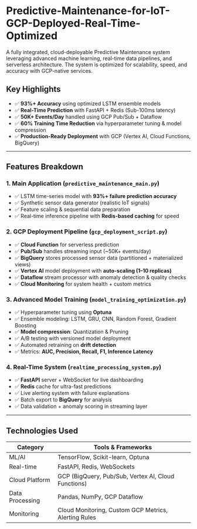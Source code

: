 # Predictive-Maintenance-for-IoT-GCP-Deployed-Real-Time-Optimized
A fully integrated, cloud-deployable Predictive Maintenance system leveraging advanced machine learning, real-time data pipelines, and serverless architecture. The system is optimized for scalability, speed, and accuracy with GCP-native services.

##  Key Highlights

- ✅ **93%+ Accuracy** using optimized LSTM ensemble models
- ✅ **Real-Time Prediction** with FastAPI + Redis (Sub-100ms latency)
- ✅ **50K+ Events/Day** handled using GCP Pub/Sub + Dataflow
- ✅ **60% Training Time Reduction** via hyperparameter tuning & model compression
- ✅ **Production-Ready Deployment** with GCP (Vertex AI, Cloud Functions, BigQuery)

---
##  Features Breakdown

###  1. Main Application (`predictive_maintenance_main.py`)
- ✅ LSTM time-series model with **93%+ failure prediction accuracy**
- ✅ Synthetic sensor data generator (realistic IoT signals)
- ✅ Feature scaling & sequential data preparation
- ✅ Real-time inference pipeline with **Redis-based caching** for speed

###  2. GCP Deployment Pipeline (`gcp_deployment_script.py`)
- ✅ **Cloud Function** for serverless prediction
- ✅ **Pub/Sub** handles streaming input (~50K+ events/day)
- ✅ **BigQuery** stores processed sensor data (partitioned + materialized views)
- ✅ **Vertex AI** model deployment with **auto-scaling (1–10 replicas)**
- ✅ **Dataflow** stream processor with anomaly detection & quality checks
- ✅ **Cloud Monitoring** for system health + custom metrics

###  3. Advanced Model Training (`model_training_optimization.py`)
- ✅ Hyperparameter tuning using **Optuna**
- ✅ Ensemble modeling: LSTM, GRU, CNN, Random Forest, Gradient Boosting
- ✅ **Model compression**: Quantization & Pruning
- ✅ A/B testing with versioned model deployment
- ✅ Automated retraining on **drift detection**
- ✅ Metrics: **AUC, Precision, Recall, F1, Inference Latency**

###  4. Real-Time System (`realtime_processing_system.py`)
- ✅ **FastAPI** server + WebSocket for live dashboarding
- ✅ **Redis** cache for ultra-fast predictions
- ✅ Live alerting system with failure explanations
- ✅ Batch export to **BigQuery** for analysis
- ✅ Data validation + anomaly scoring in streaming layer

---
##  Technologies Used

| Category         | Tools & Frameworks                                      |
|------------------|----------------------------------------------------------|
| ML/AI            | TensorFlow, Scikit-learn, Optuna                         |
| Real-time        | FastAPI, Redis, WebSockets                               |
| Cloud Platform   | GCP (BigQuery, Pub/Sub, Vertex AI, Cloud Functions)     |
| Data Processing  | Pandas, NumPy, GCP Dataflow                              |
| Monitoring       | Cloud Monitoring, Custom GCP Metrics, Alerting Rules     |

